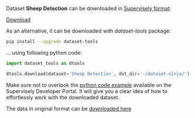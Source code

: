 Dataset **Sheep Detection** can be downloaded in [Supervisely format](https://developer.supervisely.com/api-references/supervisely-annotation-json-format):

 [Download](https://assets.supervisely.com/supervisely-supervisely-assets-public/teams_storage/k/z/qu/LHQuKiniDmOXAXMZdmewNMw6UkQU8eETkDvK6pmZmyEh58Q4MM428jMlwYAMNkVRVNMIc0l3b0O86CvbIQ92R231u9SfXulG0WmrkUsC88oQVa8Z6arF71EwKgVg.tar)

As an alternative, it can be downloaded with *dataset-tools* package:
``` bash
pip install --upgrade dataset-tools
```

... using following python code:
``` python
import dataset_tools as dtools

dtools.download(dataset='Sheep Detection', dst_dir='~/dataset-ninja/')
```
Make sure not to overlook the [python code example](https://developer.supervisely.com/getting-started/python-sdk-tutorials/iterate-over-a-local-project) available on the Supervisely Developer Portal. It will give you a clear idea of how to effortlessly work with the downloaded dataset.

The data in original format can be [downloaded here](https://www.kaggle.com/datasets/andrewmvd/sheep-detection/download?datasetVersionNumber=1)
